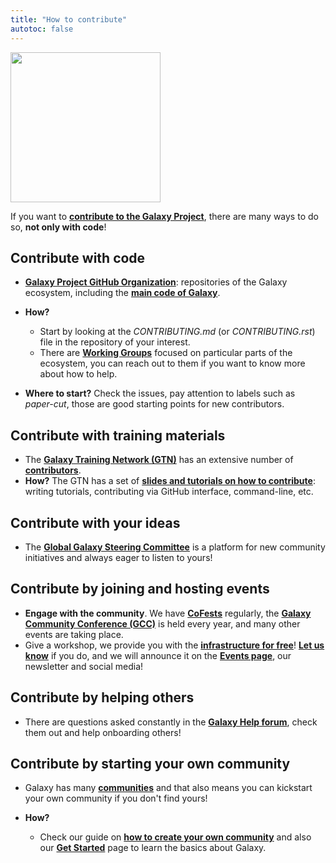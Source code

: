 ```yaml
---
title: "How to contribute"
autotoc: false
---
```

<div class='right'><img src="/images/undraw-illustrations/contribute.svg" alt="" width="240" /></div>

If you want to [**contribute to the Galaxy Project**](../../blog/2022-01-14-users-guide-to-contribution-ross), there are many ways to do so, __not only with code__!

## Contribute with __code__
- [__Galaxy Project GitHub Organization__](https://github.com/galaxyproject): repositories of the Galaxy ecosystem, including the [**main code of Galaxy**](https://github.com/galaxyproject/galaxy).

- __How?__ 
  - Start by looking at the _CONTRIBUTING.md_ (or _CONTRIBUTING.rst_) file in the repository of your interest.
  - There are [__Working Groups__](https://galaxyproject.org/community/wg/) focused on particular parts of the ecosystem, you can reach out to them if you want to know more about how to help.
- __Where to start?__ Check the issues, pay attention to labels such as _paper-cut_, those are good starting points for new contributors.

## Contribute with __training materials__
- The [__Galaxy Training Network (GTN)__](https://training.galaxyproject.org/) has an extensive number of [**contributors**](https://training.galaxyproject.org/training-material/hall-of-fame).
- __How?__ The GTN has a set of [**slides and tutorials on how to contribute**](https://training.galaxyproject.org/training-material/topics/contributing/): writing tutorials, contributing via GitHub interface, command-line, etc.

## Contribute with __your ideas__
- The [__Global Galaxy Steering Committee__](https://galaxyproject.org/community/steering/) is a platform for new community initiatives and always eager to listen to yours!

## Contribute by __joining and hosting events__
- __Engage with the community__. We have [**CoFests**](https://galaxyproject.org//events/cofests) regularly, the [**Galaxy Community Conference (GCC)**](https://galaxyproject.org/gcc/) is held every year, and many other events are taking place.
- Give a workshop, we provide you with the [**infrastructure for free**](https://galaxyproject.eu/tiaas.html)! [**Let us know**](mailto:outreach@galaxyproject.org) if you do, and we will announce it on the [**Events page**](https://galaxyproject.org/events/), our newsletter and social media!


## Contribute by __helping others__
- There are questions asked constantly in the [__Galaxy Help forum__](https://help.galaxyproject.org/), check them out and help onboarding others!

## Contribute by __starting your own community__
- Galaxy has many [**communities**](/community/) and that also means you can kickstart your own community if you don't find yours!

- __How?__ 
  - Check our guide on [**how to create your own community**](https://galaxyproject.org/get-started/new-leads) and also our [**Get Started**](https://galaxyproject.org/get-started) page to learn the basics about Galaxy.
